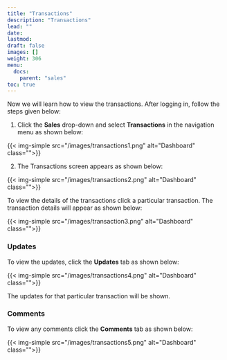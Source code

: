 ```yaml
---
title: "Transactions"
description: "Transactions"
lead: ""
date:
lastmod:
draft: false
images: []
weight: 306
menu:
  docs:
    parent: "sales"
toc: true
---
```


Now we will learn how to view the transactions. After logging in, follow the steps given below:

1.	Click the **Sales** drop-down and select **Transactions** in the navigation menu as shown below:

 {{< img-simple src="/images/transactions1.png"  alt="Dashboard" class="">}}

2.	The Transactions screen appears as shown below:

 {{< img-simple src="/images/transactions2.png"  alt="Dashboard" class="">}}

To view the details of the transactions click a particular transaction. The transaction details will appear as shown below:

{{< img-simple src="/images/transaction3.png"  alt="Dashboard" class="">}}

### Updates

To view the updates, click the **Updates** tab as shown below:

{{< img-simple src="/images/transactions4.png"  alt="Dashboard" class="">}}

The updates for that particular transaction will be shown.

### Comments

To view any comments click the **Comments** tab as shown below:

{{< img-simple src="/images/transactions5.png"  alt="Dashboard" class="">}}
